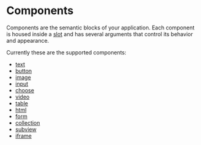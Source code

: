 # Components

Components are the semantic blocks of your application. Each component is housed inside a [slot](../slots/) and has several arguments that control its behavior and appearance.

Currently these are the supported components:

* [text](text.md)
* [button](button.md)
* [image](image.md)
* [input](input.md)
* [choose](choose.md)
* [video](video.md)
* [table](table.md)
* [html](html.md)
* [form](form.md)
* [collection](collection.md)
* [subview](subview.md)
* [iframe](iframe.md)



